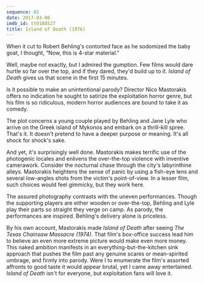 ```yaml
---
sequence: 81
date: 2017-03-06
imdb_id: tt0188527
title: Island of Death (1976)
---
```


When it cut to Robert Behling's contorted face as he sodomized the baby goat, I thought, “Now, this is 4-star material.”

Well, maybe not exactly, but I admired the gumption. Few films would dare hurtle so far over the top, and if they dared, they'd build up to it. _Island of Death_ gives us that scene in the first 15 minutes.

Is it possible to make an unintentional parody? Director Nico Mastorakis offers no indication he sought to satirize the exploitation horror genre, but his film is so ridiculous, modern horror audiences are bound to take it as comedy.

The plot concerns a young couple played by Behling and Jane Lyle who arrive on the Greek island of Mykonos and embark on a thrill-kill spree. That's it. It doesn't pretend to have a deeper purpose or meaning. It's all shock for shock's sake.

And yet, it's surprisingly well done. Mastorakis makes terrific use of the photogenic locales and enlivens the over-the-top violence with inventive camerawork. Consider the nocturnal chase through the city's labyrinthine alleys. Mastorakis heightens the sense of panic by using a fish-eye lens and several low-angles shots from the victim's point-of-view. In a lesser film, such choices would feel gimmicky, but they work here.

The assured photography contrasts with the uneven performances. Though the supporting players are either wooden or over-the-top, Behling and Lyle play their parts so straight they verge on camp. As parody, the performances are inspired. Behling's delivery alone is priceless.

By his own account, Mastorakis made _Island of Death_ after seeing _The Texas Chainsaw Massacre (1974)_. That film's box-office success lead him to believe an even more extreme picture would make even more money. This naked ambition manifests in an everything-but-the-kitchen sink approach that pushes the film past any genuine scares or mean-spirited umbrage, and firmly into parody. Were I to enumerate the film's assorted affronts to good taste it would appear brutal, yet I came away entertained. _Island of Death_ isn't for everyone, but exploitation fans will love it.